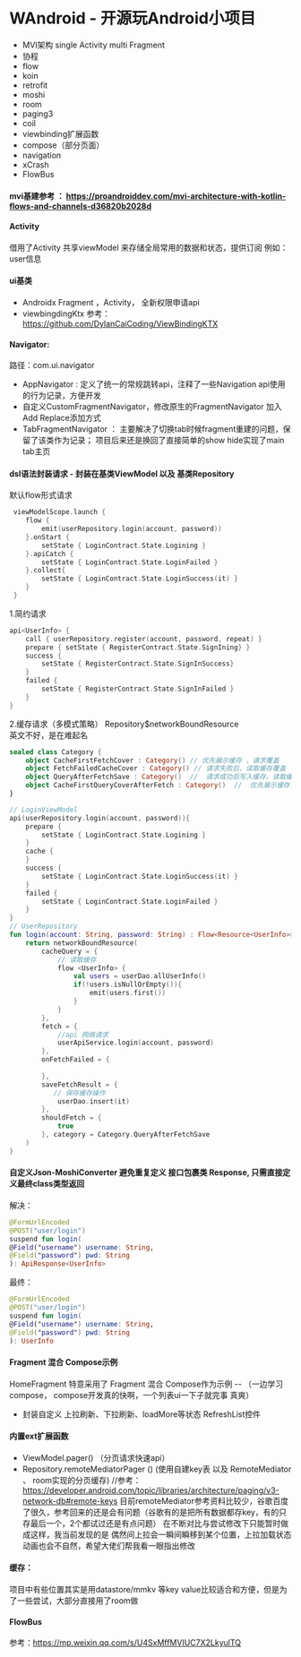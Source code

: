 # WAndroid - 开源玩Android小项目

* MVI架构 single Activity multi Fragment
* 协程
* flow
* koin
* retrofit
* moshi
* room
* paging3
* coil
* viewbinding扩展函数
* compose（部分页面）
* navigation
* xCrash
* FlowBus

#### mvi基建参考 ： https://proandroiddev.com/mvi-architecture-with-kotlin-flows-and-channels-d36820b2028d

#### Activity 
借用了Activity 共享viewModel 来存储全局常用的数据和状态，提供订阅 例如： user信息

#### ui基类
* Androidx Fragment ，Activity， 全新权限申请api
* viewbingdingKtx    参考：https://github.com/DylanCaiCoding/ViewBindingKTX

#### Navigator:
路径：com.ui.navigator
* AppNavigator : 定义了统一的常规跳转api，注释了一些Navigation api使用的行为记录，方便开发
* 自定义CustomFragmentNavigator，修改原生的FragmentNavigator 加入 Add Replace添加方式
* TabFragmentNavigator ： 主要解决了切换tab时候fragment重建的问题，保留了该类作为记录； 项目后来还是换回了直接简单的show hide实现了main tab主页

#### dsl语法封装请求 - 封装在基类ViewModel 以及 基类Repository
默认flow形式请求
```kotlin
 viewModelScope.launch {
    flow {
        emit(userRepository.login(account, password))
    }.onStart {
        setState { LoginContract.State.Logining }
    }.apiCatch {
        setState { LoginContract.State.LoginFailed }
    }.collect{
        setState { LoginContract.State.LoginSuccess(it) }
    }
 }

```
1.简约请求 
```kotlin
api<UserInfo> {
    call { userRepository.register(account, password, repeat) }
    prepare { setState { RegisterContract.State.SignIning} }
    success {
        setState { RegisterContract.State.SignInSuccess}
    }
    failed {
        setState { RegisterContract.State.SignInFailed }
    }
}
```

2.缓存请求（多模式策略）  Repository$networkBoundResource  
 英文不好，是在难起名
```kotlin
sealed class Category {
    object CacheFirstFetchCover : Category() // 优先展示缓存 ，请求覆盖
    object FetchFailedCacheCover : Category() // 请求失败后，读取缓存覆盖
    object QueryAfterFetchSave : Category()  //  请求成功后写入缓存，读取缓存进行覆盖
    object CacheFirstQueryCoverAfterFetch : Category()  //  优先展示缓存， 请求成功后写入缓存，读取缓存进行覆盖
}
```
```kotlin
// LoginViewModel
api(userRepository.login(account, password)){
    prepare {
        setState { LoginContract.State.Logining }
    }
    cache {
    }
    success {
        setState { LoginContract.State.LoginSuccess(it) }
    }
    failed {
        setState { LoginContract.State.LoginFailed } 
    }
}
// UserRepository
fun login(account: String, password: String) : Flow<Resource<UserInfo>>{
    return networkBoundResource(
        cacheQuery = {
            // 读取缓存
            flow <UserInfo> {
                val users = userDao.allUserInfo()
                if(!users.isNullOrEmpty()){
                    emit(users.first())
                }
            }
        },
        fetch = {
            //api 网络请求 
            userApiService.login(account, password)
        },
        onFetchFailed = {
         
        },
        saveFetchResult = {
           // 保存缓存操作
            userDao.insert(it)
        },
        shouldFetch = {
            true
        }, category = Category.QueryAfterFetchSave
    )
}

```


#### 自定义Json-MoshiConverter 避免重复定义 接口包裹类  Response<T>,  只需直接定义最终class类型返回 <T>

解决：
```kotlin
@FormUrlEncoded
@POST("user/login")
suspend fun login(
@Field("username") username: String,
@Field("password") pwd: String
): ApiResponse<UserInfo>
```

最终：
```kotlin 
@FormUrlEncoded
@POST("user/login")
suspend fun login(
@Field("username") username: String,
@Field("password") pwd: String
): UserInfo
```

#### Fragment 混合 Compose示例
HomeFragment 特意采用了 Fragment 混合 Compose作为示例  -- （一边学习compose， compose开发真的快啊，一个列表ui一下子就完事 真爽）
* 封装自定义 上拉刷新、下拉刷新、loadMore等状态 RefreshList控件

#### 内置ext扩展函数
* ViewModel.pager() （分页请求快速api） 
* Repository.remoteMediatorPager () (使用自建key表 以及 RemoteMediator 、 room实现的分页缓存) //参考：https://developer.android.com/topic/libraries/architecture/paging/v3-network-db#remote-keys
目前remoteMediator参考资料比较少，谷歌百度了很久，参考回来的还是会有问题（谷歌有的是把所有数据都存key，有的只存最后一个，2个都试过还是有点问题） 在不断对比与尝试修改下只能暂时做成这样，我当前发现的是 偶然间上拉会一瞬间瞬移到某个位置，上拉加载状态动画也会不自然，希望大佬们帮我看一眼指出修改


#### 缓存：
项目中有些位置其实是用datastore/mmkv 等key value比较适合和方便，但是为了一些尝试，大部分直接用了room做

#### FlowBus
参考：https://mp.weixin.qq.com/s/U4SxMffMVIUC7X2LkyulTQ
